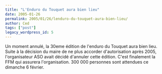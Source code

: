 ```yaml
---
title: "L'Enduro du Touquet aura bien lieu"
date: 2005-01-26
permalink: 2005/01/26/lenduro-du-touquet-aura-bien-lieu/
author: Ced
tags: ["post"]
legacy_wordpress_id: 5
---
```


Un moment annulé, la 30eme édition de l'enduro du Touquet aura bien lieu. Suite à la décision du maire de ne plus accorder d'autorisation après 2005, l'organisateur ASO avait décidé d'annuler cette édition. C'est finalement la FFM qui assurera l'organisation. 300 000 personnes sont attendues ce dimanche 6 février.

<!-- excerpt -->
